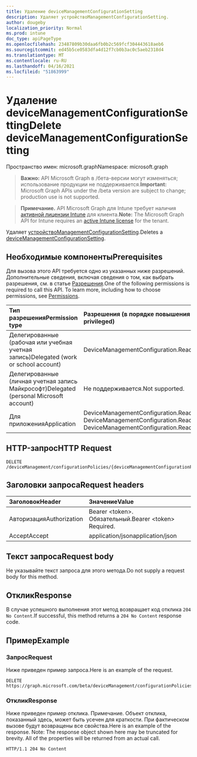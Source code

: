 ```yaml
---
title: Удаление deviceManagementConfigurationSetting
description: Удаляет устройствоManagementConfigurationSetting.
author: dougeby
localization_priority: Normal
ms.prod: intune
doc_type: apiPageType
ms.openlocfilehash: 23487809b30daa6fb0b2c569fcf304443618aeb6
ms.sourcegitcommit: ed45b5ce0583dfa4d12f7cb0b3ac0c5aeb2318d4
ms.translationtype: MT
ms.contentlocale: ru-RU
ms.lasthandoff: 04/16/2021
ms.locfileid: "51863999"
---
```

# <a name="delete-devicemanagementconfigurationsetting"></a><span data-ttu-id="35262-103">Удаление deviceManagementConfigurationSetting</span><span class="sxs-lookup"><span data-stu-id="35262-103">Delete deviceManagementConfigurationSetting</span></span>

<span data-ttu-id="35262-104">Пространство имен: microsoft.graph</span><span class="sxs-lookup"><span data-stu-id="35262-104">Namespace: microsoft.graph</span></span>

> <span data-ttu-id="35262-105">**Важно:** API Microsoft Graph в /бета-версии могут изменяться; использование продукции не поддерживается.</span><span class="sxs-lookup"><span data-stu-id="35262-105">**Important:** Microsoft Graph APIs under the /beta version are subject to change; production use is not supported.</span></span>

> <span data-ttu-id="35262-106">**Примечание.** API Microsoft Graph для Intune требует наличия [активной лицензии Intune](https://go.microsoft.com/fwlink/?linkid=839381) для клиента.</span><span class="sxs-lookup"><span data-stu-id="35262-106">**Note:** The Microsoft Graph API for Intune requires an [active Intune license](https://go.microsoft.com/fwlink/?linkid=839381) for the tenant.</span></span>

<span data-ttu-id="35262-107">Удаляет [устройствоManagementConfigurationSetting](../resources/intune-deviceconfigv2-devicemanagementconfigurationsetting.md).</span><span class="sxs-lookup"><span data-stu-id="35262-107">Deletes a [deviceManagementConfigurationSetting](../resources/intune-deviceconfigv2-devicemanagementconfigurationsetting.md).</span></span>

## <a name="prerequisites"></a><span data-ttu-id="35262-108">Необходимые компоненты</span><span class="sxs-lookup"><span data-stu-id="35262-108">Prerequisites</span></span>
<span data-ttu-id="35262-p101">Для вызова этого API требуется одно из указанных ниже разрешений. Дополнительные сведения, включая сведения о том, как выбрать разрешения, см. в статье [Разрешения](/graph/permissions-reference).</span><span class="sxs-lookup"><span data-stu-id="35262-p101">One of the following permissions is required to call this API. To learn more, including how to choose permissions, see [Permissions](/graph/permissions-reference).</span></span>

|<span data-ttu-id="35262-111">Тип разрешения</span><span class="sxs-lookup"><span data-stu-id="35262-111">Permission type</span></span>|<span data-ttu-id="35262-112">Разрешения (в порядке повышения привилегий)</span><span class="sxs-lookup"><span data-stu-id="35262-112">Permissions (from least to most privileged)</span></span>|
|:---|:---|
|<span data-ttu-id="35262-113">Делегированные (рабочая или учебная учетная запись)</span><span class="sxs-lookup"><span data-stu-id="35262-113">Delegated (work or school account)</span></span>|<span data-ttu-id="35262-114">DeviceManagementConfiguration.ReadWrite.All</span><span class="sxs-lookup"><span data-stu-id="35262-114">DeviceManagementConfiguration.ReadWrite.All</span></span>|
|<span data-ttu-id="35262-115">Делегированные (личная учетная запись Майкрософт)</span><span class="sxs-lookup"><span data-stu-id="35262-115">Delegated (personal Microsoft account)</span></span>|<span data-ttu-id="35262-116">Не поддерживается.</span><span class="sxs-lookup"><span data-stu-id="35262-116">Not supported.</span></span>|
|<span data-ttu-id="35262-117">Для приложения</span><span class="sxs-lookup"><span data-stu-id="35262-117">Application</span></span>|<span data-ttu-id="35262-118">DeviceManagementConfiguration.Read.All, DeviceManagementConfiguration.ReadWrite.All</span><span class="sxs-lookup"><span data-stu-id="35262-118">DeviceManagementConfiguration.Read.All, DeviceManagementConfiguration.ReadWrite.All</span></span>|

## <a name="http-request"></a><span data-ttu-id="35262-119">HTTP-запрос</span><span class="sxs-lookup"><span data-stu-id="35262-119">HTTP Request</span></span>
<!-- {
  "blockType": "ignored"
}
-->
``` http
DELETE /deviceManagement/configurationPolicies/{deviceManagementConfigurationPolicyId}/settings/{deviceManagementConfigurationSettingId}
```

## <a name="request-headers"></a><span data-ttu-id="35262-120">Заголовки запроса</span><span class="sxs-lookup"><span data-stu-id="35262-120">Request headers</span></span>
|<span data-ttu-id="35262-121">Заголовок</span><span class="sxs-lookup"><span data-stu-id="35262-121">Header</span></span>|<span data-ttu-id="35262-122">Значение</span><span class="sxs-lookup"><span data-stu-id="35262-122">Value</span></span>|
|:---|:---|
|<span data-ttu-id="35262-123">Авторизация</span><span class="sxs-lookup"><span data-stu-id="35262-123">Authorization</span></span>|<span data-ttu-id="35262-124">Bearer &lt;token&gt;. Обязательный.</span><span class="sxs-lookup"><span data-stu-id="35262-124">Bearer &lt;token&gt; Required.</span></span>|
|<span data-ttu-id="35262-125">Accept</span><span class="sxs-lookup"><span data-stu-id="35262-125">Accept</span></span>|<span data-ttu-id="35262-126">application/json</span><span class="sxs-lookup"><span data-stu-id="35262-126">application/json</span></span>|

## <a name="request-body"></a><span data-ttu-id="35262-127">Текст запроса</span><span class="sxs-lookup"><span data-stu-id="35262-127">Request body</span></span>
<span data-ttu-id="35262-128">Не указывайте текст запроса для этого метода.</span><span class="sxs-lookup"><span data-stu-id="35262-128">Do not supply a request body for this method.</span></span>

## <a name="response"></a><span data-ttu-id="35262-129">Отклик</span><span class="sxs-lookup"><span data-stu-id="35262-129">Response</span></span>
<span data-ttu-id="35262-130">В случае успешного выполнения этот метод возвращает код отклика `204 No Content`.</span><span class="sxs-lookup"><span data-stu-id="35262-130">If successful, this method returns a `204 No Content` response code.</span></span>

## <a name="example"></a><span data-ttu-id="35262-131">Пример</span><span class="sxs-lookup"><span data-stu-id="35262-131">Example</span></span>

### <a name="request"></a><span data-ttu-id="35262-132">Запрос</span><span class="sxs-lookup"><span data-stu-id="35262-132">Request</span></span>
<span data-ttu-id="35262-133">Ниже приведен пример запроса.</span><span class="sxs-lookup"><span data-stu-id="35262-133">Here is an example of the request.</span></span>
``` http
DELETE https://graph.microsoft.com/beta/deviceManagement/configurationPolicies/{deviceManagementConfigurationPolicyId}/settings/{deviceManagementConfigurationSettingId}
```

### <a name="response"></a><span data-ttu-id="35262-134">Отклик</span><span class="sxs-lookup"><span data-stu-id="35262-134">Response</span></span>
<span data-ttu-id="35262-p102">Ниже приведен пример отклика. Примечание. Объект отклика, показанный здесь, может быть усечен для краткости. При фактическом вызове будут возвращены все свойства.</span><span class="sxs-lookup"><span data-stu-id="35262-p102">Here is an example of the response. Note: The response object shown here may be truncated for brevity. All of the properties will be returned from an actual call.</span></span>
``` http
HTTP/1.1 204 No Content
```




